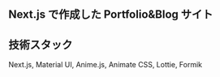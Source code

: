 ## Next.js で作成した Portfolio&Blog サイト

## 技術スタック
Next.js, Material UI, Anime.js, Animate CSS, Lottie, Formik
